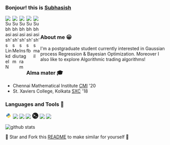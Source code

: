 ### Bonjour! this is [Subhasish](https://subhasishbasak.github.io/)

<a href="https://www.linkedin.com/in/subhasish-basak-566015168/">
  <img align="left" alt="Subhasish's LinkdeIN" width="22px" src="https://cdn.jsdelivr.net/npm/simple-icons@v3/icons/linkedin.svg" />
</a>
<a href="https://medium.com/@subhasish.basak.c_94990">
  <img align="left" alt="Subhasish's Medium" width="22px" src="https://cdn.jsdelivr.net/npm/simple-icons@v3/icons/medium.svg" />
</a>
<a href="https://www.instagram.com/govind__dixit">
  <img align="left" alt="Subhasish's Instagram" width="22px" src="https://cdn.jsdelivr.net/npm/simple-icons@v3/icons/instagram.svg" />
</a>
<a href="https://www.facebook.com/subhasishis.basakchoudhury">
  <img align="left" alt="Subhasish's fb" width="22px" src="https://cdn.jsdelivr.net/npm/simple-icons@v3/icons/facebook.svg" />
</a>
<a href="mailto:subhasish@cmi.ac.in">
  <img align="left" alt="Subhasish's mail" width="22px" src="https://cdn.jsdelivr.net/npm/simple-icons@3.4.1/icons/gmail.svg" />
</a>
<br></br>

### About me :grinning:
I'm a postgraduate student currently interested in Gaussian process Regression & Bayesian Optimization. Moreover I also like to explore Algorithmic trading algorithms!

### Alma mater :mortar_board:
- Chennai Mathematical Institute  [CMI](https://www.cmi.ac.in/) '20
- St. Xaviers College, Kolkata  [SXC](https://www.sxccal.edu/) '18

### Languages and Tools :rocket:

<code><img height="20" src="https://raw.githubusercontent.com/github/explore/80688e429a7d4ef2fca1e82350fe8e3517d3494d/topics/python/python.png"></code>
<code><img height="20" src="https://git-scm.com/images/logos/downloads/Git-Icon-1788C.png"></code>
<code><img height="20" src="https://www.r-project.org/logo/Rlogo.svg"></code>
<code><img height="20" src="https://upload.wikimedia.org/wikipedia/commons/1/18/GitLab_Logo.svg"></code>
<code><img height="20" src="https://raw.githubusercontent.com/github/explore/80688e429a7d4ef2fca1e82350fe8e3517d3494d/topics/terminal/terminal.png"></code>
<code><img height="20" src="https://cdn.freebiesupply.com/logos/large/2x/mysql-6-logo-png-transparent.png"></code>
<code><img height="20" src="https://upload.wikimedia.org/wikipedia/commons/d/d2/Minitab_Logo.svg"></code>


![github stats](https://github-readme-stats.vercel.app/api?username=Subhasishbasak&show_icons=true&hide_border=true)

:pushpin: Star and Fork this [README](https://github.com/Subhasishbasak/Subhasishbasak) to make similar for yourself :pencil: 

